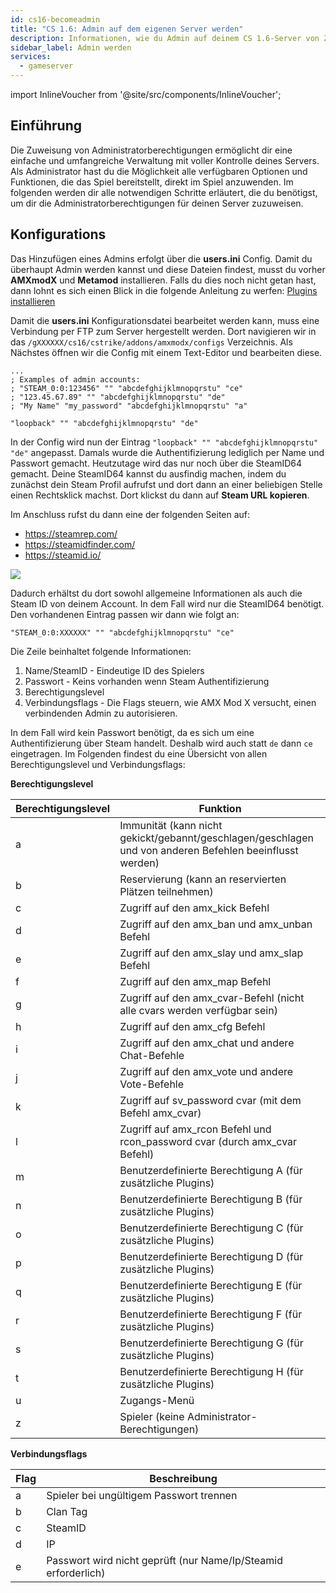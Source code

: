 ```yaml
---
id: cs16-becomeadmin
title: "CS 1.6: Admin auf dem eigenen Server werden"
description: Informationen, wie du Admin auf deinem CS 1.6-Server von ZAP-Hosting wirst - ZAP-Hosting.com Dokumentation
sidebar_label: Admin werden
services:
  - gameserver
---
```


import InlineVoucher from '@site/src/components/InlineVoucher';

## Einführung
Die Zuweisung von Administratorberechtigungen ermöglicht dir eine einfache und umfangreiche Verwaltung mit voller Kontrolle deines Servers. Als Administrator hast du die Möglichkeit alle verfügbaren Optionen und Funktionen, die das Spiel bereitstellt, direkt im Spiel anzuwenden. Im folgenden werden dir alle notwendigen Schritte erläutert, die du benötigst, um dir die Administratorberechtigungen für deinen Server zuzuweisen. 
<InlineVoucher />

## Konfigurations
Das Hinzufügen eines Admins erfolgt über die **users.ini** Config. Damit du überhaupt Admin werden kannst und diese Dateien findest, musst du vorher **AMXmodX** und **Metamod** installieren. Falls du dies noch nicht getan hast, dann lohnt es sich einen Blick in die folgende Anleitung zu werfen: [Plugins installieren](cs16-plugins.md)

Damit die **users.ini** Konfigurationsdatei bearbeitet werden kann, muss eine Verbindung per FTP zum Server hergestellt werden. Dort navigieren wir in das ``/gXXXXXX/cs16/cstrike/addons/amxmodx/configs`` Verzeichnis. Als Nächstes öffnen wir die Config mit einem Text-Editor und bearbeiten diese.

```
...
; Examples of admin accounts:
; "STEAM_0:0:123456" "" "abcdefghijklmnopqrstu" "ce"
; "123.45.67.89" "" "abcdefghijklmnopqrstu" "de"
; "My Name" "my_password" "abcdefghijklmnopqrstu" "a"

"loopback" "" "abcdefghijklmnopqrstu" "de"
```

In der Config wird nun der Eintrag ``"loopback" "" "abcdefghijklmnopqrstu" "de"`` angepasst. Damals wurde die Authentifizierung lediglich per Name und Passwort gemacht. Heutzutage wird das nur noch über die SteamID64 gemacht. Deine SteamID64 kannst du ausfindig machen, indem du zunächst dein Steam Profil aufrufst und dort dann an einer beliebigen Stelle einen Rechtsklick machst. Dort klickst du dann auf **Steam URL kopieren**. 

Im Anschluss rufst du dann eine der folgenden Seiten auf:

- https://steamrep.com/
- https://steamidfinder.com/
- https://steamid.io/

![](https://screensaver01.zap-hosting.com/index.php/s/EFHQSqf72bDjRrp/preview)

Dadurch erhältst du dort sowohl allgemeine Informationen als auch die Steam ID von deinem Account. In dem Fall wird nur die SteamID64 benötigt. Den vorhandenen Eintrag passen wir dann wie folgt an: 

```
"STEAM_0:0:XXXXXX" "" "abcdefghijklmnopqrstu" "ce"
```

Die Zeile beinhaltet folgende Informationen:

1. Name/SteamID - Eindeutige ID des Spielers
2. Passwort - Keins vorhanden wenn Steam Authentifizierung
3. Berechtigungslevel 
4. Verbindungsflags - Die Flags steuern, wie AMX Mod X versucht, einen verbindenden Admin zu autorisieren.

In dem Fall wird kein Passwort benötigt, da es sich um eine Authentifizierung über Steam handelt. Deshalb wird auch statt ``de`` dann ``ce`` eingetragen. Im Folgenden findest du eine Übersicht von allen Berechtigungslevel und Verbindungsflags:



**Berechtigungslevel**

| Berechtigungslevel | Funktion                                                     |
| ------------------ | ------------------------------------------------------------ |
| a                  | Immunität (kann nicht gekickt/gebannt/geschlagen/geschlagen und von anderen Befehlen beeinflusst werden) |
| b                  | Reservierung (kann an reservierten Plätzen teilnehmen)       |
| c                  | Zugriff auf den amx_kick Befehl                              |
| d                  | Zugriff auf den amx_ban und amx_unban Befehl                 |
| e                  | Zugriff auf den amx_slay und amx_slap Befehl                 |
| f                  | Zugriff auf den amx_map Befehl                               |
| g                  | Zugriff auf den amx_cvar-Befehl (nicht alle cvars werden verfügbar sein) |
| h                  | Zugriff auf den amx_cfg Befehl                               |
| i                  | Zugriff auf den amx_chat und andere Chat-Befehle             |
| j                  | Zugriff auf den amx_vote und andere Vote-Befehle             |
| k                  | Zugriff auf sv_password cvar (mit dem Befehl amx_cvar)       |
| l                  | Zugriff auf amx_rcon Befehl und rcon_password cvar (durch amx_cvar Befehl) |
| m                  | Benutzerdefinierte Berechtigung A (für zusätzliche Plugins)  |
| n                  | Benutzerdefinierte Berechtigung B (für zusätzliche Plugins)  |
| o                  | Benutzerdefinierte Berechtigung C (für zusätzliche Plugins)  |
| p                  | Benutzerdefinierte Berechtigung D (für zusätzliche Plugins)  |
| q                  | Benutzerdefinierte Berechtigung E (für zusätzliche Plugins)  |
| r                  | Benutzerdefinierte Berechtigung F (für zusätzliche Plugins)  |
| s                  | Benutzerdefinierte Berechtigung G (für zusätzliche Plugins)  |
| t                  | Benutzerdefinierte Berechtigung H (für zusätzliche Plugins)  |
| u                  | Zugangs-Menü                                                 |
| z                  | Spieler (keine Administrator-Berechtigungen)                 |



**Verbindungsflags** 

| Flag | Beschreibung                                                 |
| ---- | ------------------------------------------------------------ |
| a    | Spieler bei ungültigem Passwort trennen                      |
| b    | Clan Tag                                                     |
| c    | SteamID                                                      |
| d    | IP                                                           |
| e    | Passwort wird nicht geprüft (nur Name/Ip/Steamid erforderlich) |
